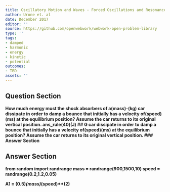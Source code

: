 ```yaml
---
title: Oscillatory Motion and Waves - Forced Oscillations and Resonance
author: Urone et. al
date: December 2017
editor: ''
source: https://github.com/openwebwork/webwork-open-problem-library
type: ''
tags:
- damped
- harmonic
- energy
- kinetic
- potential
outcomes:
- TBD
assets: ''
---
```


## Question Section 

<b>
How much energy must the shock absorbers of a(mass)-(kg) car dissipate in order to damp a bounce that initially has a velocity of(speed)(ms) at the equilibrium position? Assume the car returns to its original vertical position.
ans_rule(40)(J)
## G
car dissipate in order to damp a bounce that initially has a velocity of(speed)(ms) at the equilibrium position? Assume the car returns to its original vertical position.
### Answer Section


## Answer Section

from random import randrange
mass = randrange(900,1500,10)
speed = randrange(0.2,1.2,0.05)

A1 = (0.5)*(mass)*(speed)**(2)